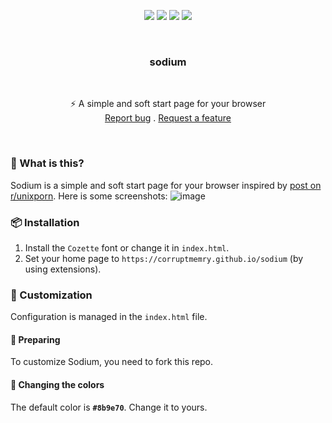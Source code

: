 <p align="center">
<img src="https://img.shields.io/github/contributors/corruptmemry/sodium.svg?style=for-the-badge"/>
<img src="https://img.shields.io/github/forks/corruptmemry/sodium.svg?style=for-the-badge"/>
<img src="https://img.shields.io/github/stars/corruptmemry/sodium.svg?style=for-the-badge"/>
<img src="https://img.shields.io/github/issues/corruptmemry/sodium.svg?style=for-the-badge"/>
</p>
<br />
  <h3 align="center">sodium</h3>
  <br />
  <p align="center">
  ⚡ A simple and soft start page for your browser 
  <br />
  <a href="https://github.com/corruptmemry/sodium/issues">Report bug</a>
  .
  <a href="https://github.com/corruptmemry/sodium/issues">Request a feature</a>
  </p>
<br />

### 🤔 What is this?
Sodium is a simple and soft start page for your browser inspired by <a href="https://www.reddit.com/r/unixporn/comments/o1xism/herbstluftwm_plants/">post on r/unixporn</a>. Here is some screenshots: ![image](https://user-images.githubusercontent.com/88046785/161989571-5f7904df-3625-43ee-bd1c-c4305efbbc35.png)

### 📦 Installation
1. Install the `Cozette` font or change it in `index.html`.<br />
2. Set your home page to `https://corruptmemry.github.io/sodium` (by using extensions).<br />

### 🎨 Customization
Configuration is managed in the `index.html` file.

#### 💛 Preparing
To customize Sodium, you need to fork this repo.

#### 💛 Changing the colors
The default color is **`#8b9e70`**. Change it to yours.
